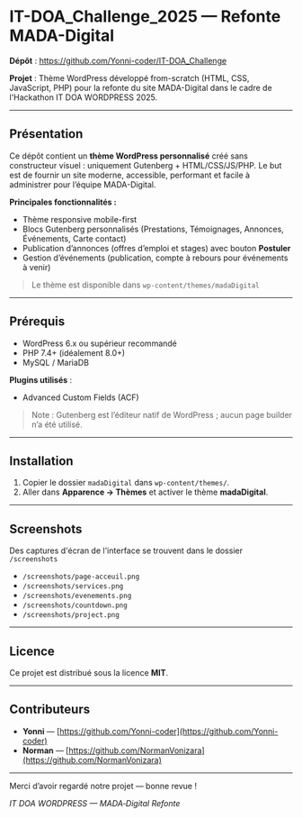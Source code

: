# IT-DOA_Challenge_2025 — Refonte MADA-Digital

**Dépôt** : https://github.com/Yonni-coder/IT-DOA_Challenge

**Projet** : Thème WordPress développé from-scratch (HTML, CSS, JavaScript, PHP) pour la refonte du site MADA-Digital dans le cadre de l'Hackathon IT DOA WORDPRESS 2025.

---

## Présentation

Ce dépôt contient un **thème WordPress personnalisé** créé sans constructeur visuel : uniquement Gutenberg + HTML/CSS/JS/PHP. Le but est de fournir un site moderne, accessible, performant et facile à administrer pour l’équipe MADA-Digital.

**Principales fonctionnalités :**
- Thème responsive mobile-first
- Blocs Gutenberg personnalisés (Prestations, Témoignages, Annonces, Événements, Carte contact)
- Publication d’annonces (offres d’emploi et stages) avec bouton **Postuler**
- Gestion d’événements (publication, compte à rebours pour événements à venir)

> Le thème est disponible dans `wp-content/themes/madaDigital`

---

## Prérequis

- WordPress 6.x ou supérieur recommandé
- PHP 7.4+ (idéalement 8.0+) 
- MySQL / MariaDB

**Plugins utilisés** :
- Advanced Custom Fields (ACF)

> Note : Gutenberg est l’éditeur natif de WordPress ; aucun page builder n’a été utilisé.

---

## Installation

1. Copier le dossier `madaDigital` dans `wp-content/themes/`. 
2. Aller dans **Apparence → Thèmes** et activer le thème **madaDigital**.

---

## Screenshots

Des captures d'écran de l'interface se trouvent dans le dossier `/screenshots` 

* `/screenshots/page-acceuil.png`
* `/screenshots/services.png`
* `/screenshots/evenements.png`
* `/screenshots/countdown.png`
* `/screenshots/project.png`

---

## Licence

Ce projet est distribué sous la licence **MIT**. 

---

## Contributeurs

* **Yonni** — [https://github.com/Yonni-coder](https://github.com/Yonni-coder)
* **Norman** — [https://github.com/NormanVonizara](https://github.com/NormanVonizara)

---

Merci d’avoir regardé notre projet — bonne revue !

*IT DOA WORDPRESS — MADA‑Digital Refonte*


